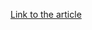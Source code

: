 [Link to the article](https://www.trendmicro.com/en_us/research/23/k/attack-signals-possible-return-of-genesis-market.html)
